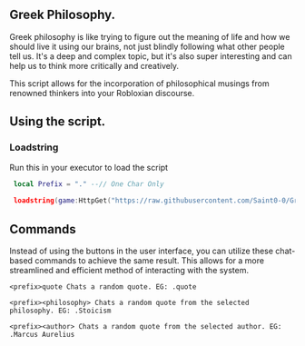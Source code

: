 ## Greek Philosophy.


Greek philosophy is like trying to figure out the meaning of life and how we should live it using our brains, not just blindly following what other people tell us. It's a deep and complex topic, but it's also super interesting and can help us to think more critically and creatively.

This script allows for the incorporation of philosophical musings from renowned thinkers into your Robloxian discourse.


## Using the script.

### Loadstring
Run this in your executor to load the script
 ```lua
  local Prefix = "." --// One Char Only
  
  loadstring(game:HttpGet("https://raw.githubusercontent.com/Saint0-0/Greek-Philosophy-Bot/main/Main.lua"))()
  ```
  
## Commands
Instead of using the buttons in the user interface, you can utilize these chat-based commands to achieve the same result. This allows for a more streamlined and efficient method of interacting with the system.

```
<prefix>quote Chats a random quote. EG: .quote

<prefix><philosophy> Chats a random quote from the selected philosophy. EG: .Stoicism

<prefix><author> Chats a random quote from the selected author. EG: .Marcus Aurelius
```
